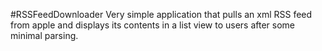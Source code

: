 #RSSFeedDownloader
Very simple application that pulls an xml RSS feed from apple and displays its contents in a list view
to users after some minimal parsing.